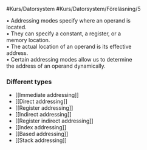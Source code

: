 #Kurs/Datorsystem #Kurs/Datorsystem/Föreläsning/5 

• Addressing modes specify where an operand is  
located.  
• They can specify a constant, a register, or a  
memory location.  
• The actual location of an operand is its effective  
address.  
• Certain addressing modes allow us to determine  
the address of an operand dynamically.

### Different types
- [[Immediate addressing]]
- [[Direct addressing]]
- [[Register addressing]]
- [[Indirect addressing]]
- [[Register indirect addressing]]
- [[Index addressing]]
- [[Based addressing]]
- [[Stack addressing]]